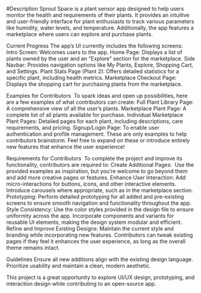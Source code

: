 #Description
Sprout Space is a plant sensor app designed to help users monitor the health and requirements of their plants. It provides an intuitive and user-friendly interface for plant enthusiasts to track various parameters like humidity, water levels, and temperature. Additionally, the app features a marketplace where users can explore and purchase plants.

Current Progress
The app’s UI currently includes the following screens:
Intro Screen: Welcomes users to the app.
Home Page: Displays a list of plants owned by the user and an “Explore” section for the marketplace.
Side Navbar: Provides navigation options like My Plants, Explore, Shopping Cart, and Settings.
Plant Stats Page (Plant 2): Offers detailed statistics for a specific plant, including health metrics.
Marketplace Checkout Page: Displays the shopping cart for purchasing plants from the marketplace.

Examples for Contributors  To spark ideas and open up possibilities, here are a few examples of what contributors can create:
Full Plant Library Page: A comprehensive view of all the user’s plants.
Marketplace Plant Page: A complete list of all plants available for purchase.
Individual Marketplace Plant Pages: Detailed pages for each plant, including descriptions, care requirements, and pricing.
Signup/Login Page: To enable user authentication and profile management.
These are only examples to help contributors brainstorm. Feel free to expand on these or introduce entirely new features that enhance the user experience!

Requirements for Contributors  To complete the project and improve its functionality, contributors are required to:
Create Additional Pages:  Use the provided examples as inspiration, but you’re welcome to go beyond them and add more creative pages or features.
Enhance User Interaction:
Add micro-interactions for buttons, icons, and other interactive elements.
Introduce carousels where appropriate, such as in the marketplace section.
Prototyping:
Perform detailed prototyping for all added and pre-existing screens to ensure smooth navigation and functionality throughout the app.
Style Consistency:
Use the color styles provided in the design file to ensure uniformity across the app.
Incorporate components and variants for reusable UI elements, making the design system modular and efficient.
Refine and Improve Existing Designs:
Maintain the current style and branding while incorporating new features.
Contributors can tweak existing pages if they feel it enhances the user experience, as long as the overall theme remains intact.

Guidelines
Ensure all new additions align with the existing design language.
Prioritize usability and maintain a clean, modern aesthetic.

This project is a great opportunity to explore UI/UX design, prototyping, and interaction design while contributing to an open-source app.
